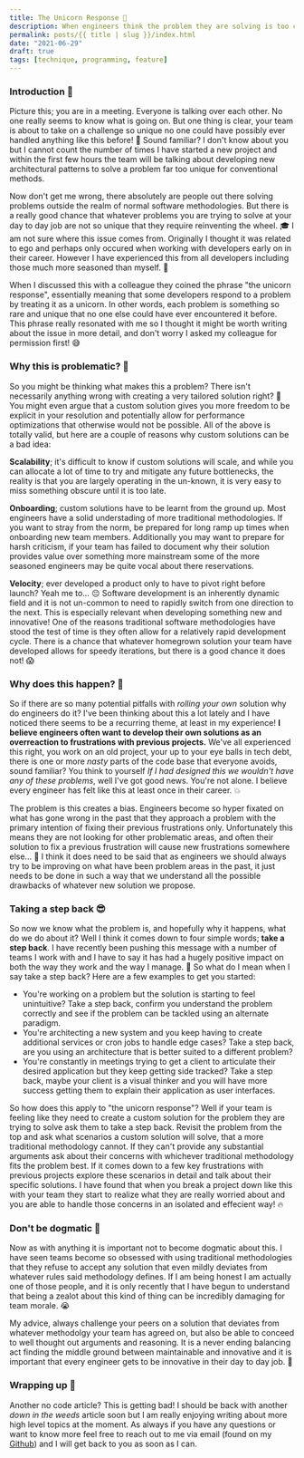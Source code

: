 ```yaml
---
title: The Unicorn Response 🦄
description: When engineers think the problem they are solving is too complicated for traditional methodologies! 🧠
permalink: posts/{{ title | slug }}/index.html
date: "2021-06-29"
draft: true
tags: [technique, programming, feature]
---
```


### Introduction 🚀

Picture this; you are in a meeting. Everyone is talking over each other. No one really seems to know what is going on. But one thing is clear, your team is about to take on a challenge so unique no one could have possibly ever handled anything like this before! 🤯 Sound familiar? I don't know about you but I cannot count the number of times I have started a new project and within the first few hours the team will be talking about developing new architectural patterns to solve a problem far too unique for conventional methods.

Now don't get me wrong, there absolutely are people out there solving problems outside the realm of normal software methodologies. But there is a really good chance that whatever problems you are trying to solve at your day to day job are not so unique that they require reinventing the wheel. 🎓 I am not sure where this issue comes from. Originally I thought it was related to ego and perhaps only occured when working with developers early on in their career. However I have experienced this from all developers including those much more seasoned than myself. 🤔

When I discussed this with a colleague they coined the phrase "the unicorn response", essentially meaning that some developers respond to a problem by treating it as a unicorn. In other words, each problem is something so rare and unique that no one else could have ever encountered it before. This phrase really resonated with me so I thought it might be worth writing about the issue in more detail, and don't worry I asked my colleague for permission first! 😅

### Why this is problematic? 💢

So you might be thinking what makes this a problem? There isn't necessarily anything wrong with creating a very tailored solution right? 🤔 You might even argue that a custom solution gives you more freedom to be explicit in your resolution and  potentially allow for performance optimizations that otherwise would not be possible. All of the above is totally valid, but here are a couple of reasons why custom solutions can be a bad idea:

**Scalability**; it's difficult to know if custom solutions will scale, and while you can allocate a lot of time to try and mitigate any future bottlenecks, the reality is that you are largely operating in the un-known, it is very easy to miss something obscure until it is too late.

**Onboarding**; custom solutions have to be learnt from the ground up. Most engineers have a solid understading of more traditional methodologies. If you want to stray from the norm, be prepared for long ramp up times when onboarding new team members. Additionally you may want to prepare for harsh criticism, if your team has failed to document why their solution provides value over something more mainstream some of the more seasoned engineers may be quite vocal about there reservations.

**Velocity**; ever developed a product only to have to pivot right before launch? Yeah me to... 😔 Software development is an inherently dynamic field and it is not un-common to need to rapidly switch from one direction to the next. This is especially relevant when developing something new and innovative! One of the reasons traditional software methodologies have stood the test of time is they often allow for a relatively rapid development cycle. There is a chance that whatever homegrown solution your team have developed allows for speedy iterations, but there is a good chance it does not! 😱

### Why does this happen? 💭

So if there are so many potential pitfalls with _rolling your own_ solution why do engineers do it? I've been thinking about this a lot lately and I have noticed there seems to be a recurring theme, at least in my experience! **I believe engineers often want to develop their own solutions as an overreaction to frustrations with previous projects.** We've all experienced this right, you work on an old project, your up to your eye balls in tech debt, there is one or more _nasty_ parts of the code base that everyone avoids, sound familiar? You think to yourself _If I had designed this we wouldn't have any of these problems_, well I've got good news. You're not alone. I believe every engineer has felt like this at least once in their career. 💥

The problem is this creates a bias. Engineers become so hyper fixated on what has gone wrong in the past that they approach a problem with the primary intention of fixing their previous frustrations only. Unfortunately this means they are not looking for other problematic areas, and often their solution to fix a previous frustration will cause new frustrations somewhere else... 🤯 I think it does need to be said that as engineers we should always try to be improving on what have been problem areas in the past, it just needs to be done in such a way that we understand all the possible drawbacks of whatever new solution we propose.

### Taking a step back 😎

So now we know what the problem is, and hopefully why it happens, what do we do about it? Well I think it comes down to four simple words; **take a step back**. I have recently been pushing this message with a number of teams I work with and I have to say it has had a hugely positive impact on both the way they work and the way I manage. 🎉 So what do I mean when I say take a step back? Here are a few examples to get you started:
- You're working on a problem but the solution is starting to feel unintuitive? Take a step back, confirm you understand the problem correctly and see if the problem can be tackled using an alternate paradigm.
- You're architecting a new system and you keep having to create additional services or cron jobs to handle edge cases? Take a step back, are you using an architecture that is better suited to a different problem?
- You're constantly in meetings trying to get a client to articulate their desired application but they keep getting side tracked? Take a step back, maybe your client is a visual thinker and you will have more success getting them to explain their application as user interfaces.

So how does this apply to "the unicorn response"? Well if your team is feeling like they need to create a custom solution for the problem they are trying to solve ask them to take a step back. Revisit the problem from the top and ask what scenarios a custom solution will solve, that a more traditional methodology cannot. If they can't provide any substantial arguments ask about their concerns with whichever traditional methodology fits the problem best. If it comes down to a few key frustrations with previous projects explore these scenarios in detail and talk about their specific solutions. I have found that when you break a project down like this with your team they start to realize what they are really worried about and you are able to handle those concerns in an isolated and effecient way! 🔥

### Don't be dogmatic 🐶

Now as with anything it is important not to become dogmatic about this. I have seen teams become so obsessed with using traditional methodologies that they refuse to accept any solution that even mildly deviates from whatever rules said methodology defines. If I am being honest I am actually one of those people, and it is only recently that I have begun to understand that being a zealot about this kind of thing can be incredibly damaging for team morale. 😭

My advice, always challenge your peers on a solution that deviates from whatever methodolgy your team has agreed on, but also be able to conceed to well thought out arguments and reasoning. It is a never ending balancing act finding the middle ground between maintainable and innovative and it is important that every engineer gets to be innovative in their day to day job. 🤘

### Wrapping up 🎁

Another no code article? This is getting bad! I should be back with another _down in the weeds_ article soon but I am really enjoying writing about more high level topics at the moment. As always if you have any questions or want to know more feel free to reach out to me via email (found on my [Github](https://github.com/chopfitzroy)) and I will get back to you as soon as I can.